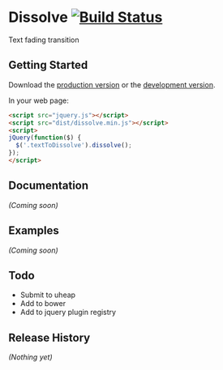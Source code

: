 # Dissolve [![Build Status](https://travis-ci.org/colinwren/dissolve.png?branch=master)](https://travis-ci.org/colinwren/dissolve)

Text fading transition

## Getting Started
Download the [production version][min] or the [development version][max].

[min]: https://raw.github.com/colinwren/dissolve/master/dist/dissolve.min.js
[max]: https://raw.github.com/colinwren/dissolve/master/dist/dissolve.js

In your web page:

```html
<script src="jquery.js"></script>
<script src="dist/dissolve.min.js"></script>
<script>
jQuery(function($) {
  $('.textToDissolve').dissolve();
});
</script>
```

## Documentation
_(Coming soon)_

## Examples
_(Coming soon)_

## Todo
- Submit to uheap
- Add to bower
- Add to jquery plugin registry

## Release History
_(Nothing yet)_
